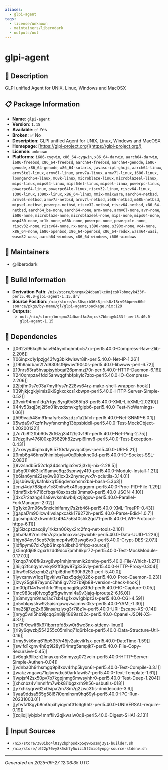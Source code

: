 ```yaml
---
aliases:
  - glpi-agent
tags:
  - license/unknown
  - maintainers/liberodark
  - outputs/out
---
```


# glpi-agent

## 📝 Description

GLPI unified Agent for UNIX, Linux, Windows and MacOSX

## 📋 Package Information

- **Name**: `glpi-agent`
- **Version**: `1.15`
- **Available**: ✅ Yes
- **Broken**: ✅ No
- **Description**: GLPI unified Agent for UNIX, Linux, Windows and MacOSX
- **Homepage**: [https://glpi-project.org/](https://glpi-project.org/)
- **License**: `unknown`
- **Platforms**: `i686-cygwin`, `x86_64-cygwin`, `x86_64-darwin`, `aarch64-darwin`, `i686-freebsd`, `x86_64-freebsd`, `aarch64-freebsd`, `aarch64-genode`, `i686-genode`, `x86_64-genode`, `x86_64-solaris`, `javascript-ghcjs`, `aarch64-linux`, `armv5tel-linux`, `armv6l-linux`, `armv7a-linux`, `armv7l-linux`, `i686-linux`, `loongarch64-linux`, `m68k-linux`, `microblaze-linux`, `microblazeel-linux`, `mips-linux`, `mips64-linux`, `mips64el-linux`, `mipsel-linux`, `powerpc-linux`, `powerpc64-linux`, `powerpc64le-linux`, `riscv32-linux`, `riscv64-linux`, `s390-linux`, `s390x-linux`, `x86_64-linux`, `mmix-mmixware`, `aarch64-netbsd`, `armv6l-netbsd`, `armv7a-netbsd`, `armv7l-netbsd`, `i686-netbsd`, `m68k-netbsd`, `mipsel-netbsd`, `powerpc-netbsd`, `riscv32-netbsd`, `riscv64-netbsd`, `x86_64-netbsd`, `aarch64_be-none`, `aarch64-none`, `arm-none`, `armv6l-none`, `avr-none`, `i686-none`, `microblaze-none`, `microblazeel-none`, `mips-none`, `mips64-none`, `msp430-none`, `or1k-none`, `m68k-none`, `powerpc-none`, `powerpcle-none`, `riscv32-none`, `riscv64-none`, `rx-none`, `s390-none`, `s390x-none`, `vc4-none`, `x86_64-none`, `i686-openbsd`, `x86_64-openbsd`, `x86_64-redox`, `wasm64-wasi`, `wasm32-wasi`, `aarch64-windows`, `x86_64-windows`, `i686-windows`
## 👥 Maintainers

- @liberodark


## 🔧 Build Information

- **Derivation Path**: `/nix/store/bnrgmx24dbanlkc8mjcsk7bbnqyk433f-perl5.40.0-glpi-agent-1.15.drv`
- **Source Position**: `/nix/store/ns30sqxb36k8jrds8z18rv96bpnwc60d-source/pkgs/by-name/gl/glpi-agent/package.nix:129`
- **Outputs**:
  - `out`:  `/nix/store/bnrgmx24dbanlkc8mjcsk7bbnqyk433f-perl5.40.0-glpi-agent-1.15`

## 🔗 Dependencies

- [[062zi96kql9i5aiv945ynihqhmbc57xc-perl5.40.0-Compress-Raw-Zlib-2.206]]
- [[06inpxx1y1pzjg43fvg3biklwiswr8ih-perl5.40.0-Net-IP-1.26]]
- [[19h9aidban2f7d930fsf9jiwiwf90s0s-perl5.40.0-libwww-perl-6.72]]
- [[19nrs53ra5hvapjsybbqaf26pmmzj70r-perl5.40.0-HTTP-Daemon-6.16]]
- [[240qmpza4fdcl5anwqgfnbfpkylc7zbx-perl5.40.0-IO-Compress-2.206]]
- [[2jbjfm0s7c03a7mylffys7n228vs64rz-make-shell-wrapper-hook]]
- [[39hjkjcgkjylmiz9kl9gkxqkcs1xbwpn-perl5.40.0-HTTP-Server-Simple-0.52]]
- [[3vxir94mn1ldq7rfgyj8yrgl9x365fq8-perl5.40.0-XML-LibXML-2.0210]]
- [[44v53sqj3nj2i5n01kvzdzmvkgfgipb6-perl5.40.0-Test-NoWarnings-1.06]]
- [[599vaj548m91mafyr5c3szdzc1a2kfch-perl5.40.0-Net-SNMP-6.0.1]]
- [[5wda9v7kzfn1wyfsnxmhg13bpsbidxll-perl5.40.0-Test-MockObject-1.20200122]]
- [[7c7bi8f2fbb60v2kf6zg3i4f2hj0v19h-perl5.40.0-Net-Ping-2.75]]
- [[7dzglfw476l00xp95629h82zwpi6lmv8-perl5.40.0-Test-Exception-0.43]]
- [[7xxwyy45phx4y8i57f0s1ayxvqci0jvv-perl5.40.0-URI-5.21]]
- [[9mb6g46hns9himibbyjav0q9bkpknc0d-perl5.40.0-IO-Socket-SSL-2.083]]
- [[9vzsndb5r52c1q344sm1gia2vr3j3xhj-nix-2.28.5]]
- [[a5g0l7nl63ijx19amyc8qz3spnwjy419-perl5.40.0-Module-Install-1.21]]
- [[b6lan6ymi22sy8w981cx3x2nymcyvx7r-pciutils-3.14.0]]
- [[bjsb6wdjykafnkixq156qdvmxhsm2bai-bash-5.3p3]]
- [[cnzi4dy788ipdv1c80nliw5x49sggqnm-perl5.40.0-Proc-PID-File-1.29]]
- [[dmf5ixbrk716cfbqs48sxbsclsi3mms0-perl5.40.0-JSON-4.10]]
- [[dxx7r2azng4i1a9wvksnkwb4jxzj8gxw-perl5.40.0-Parallel-ForkManager-2.02]]
- [[g1ykd9rn96w5nxicinlfamyj7s2rb46i-perl5.40.0-XML-TreePP-0.43]]
- [[gapal7m90ilcw4lvsiapxcakk179272h-perl5.40.0-Parse-Edid-1.0.7]]
- [[gcsmpda2x5wmh0z494756sf0shk2qd71-perl5.40.0-LWP-Protocol-https-6.11]]
- [[gi5izcpszaxq8y1rkkzn00kyx2rc2fnq-net-tools-2.10]]
- [[hba9a82rmir9m7qzxpdmaxvxszjwixb6-perl5.40.0-Data-UUID-1.226]]
- [[hjyn84xv15cp57djqmcp4wl93swg6vx0-perl5.40.0-Crypt-DES-2.07]]
- [[idfipym87clx7gb61nxph3lbsh04f4px-source]]
- [[k5nqfdj68izgxrhzdd9dcx7pmh6kpr72-perl5.40.0-Test-MockModule-0.177.0]]
- [[knqp7h08fk9zvg8wp1mhjnmnmlk2dmby-perl5.40.0-File-Which-1.27]]
- [[l6ijq2fcnqymvvky92ff3gw87g335vly-perl5.40.0-HTTP-Proxy-0.304]]
- [[lhw9cl3zbzmb2zj7fpi8dhxf930h9253-perl-5.40.0]]
- [[lyvxsmvw1qq11gvklws7azx5qdyj026k-perl5.40.0-Proc-Daemon-0.23]]
- [[lzvy25g887aypn07ah8igv72z7b9jb88-version-check-hook]]
- [[m00p114v1wch1rkr19cpgnagj6gy3f9d-perl5.40.0-IO-Capture-0.05]]
- [[mc983csj0fvcg5gf5gwhvmi4a9v3jajq-iproute2-6.16.0]]
- [[n3mnyqm9naq1ac7sb4sg1xxw1gblpz3s-perl5.40.0-CGI-4.59]]
- [[n5vbkpys5w9z5aisrqawqvsajmnvi0ks-perl5.40.0-YAML-1.30]]
- [[na25jj7zg2x63linsahzlyxg3r7i8z1v-perl5.40.0-URI-Escape-XS-0.14]]
- [[nryg5vsl5hb9ijcqq3n8jij4869sz62c-perl5.40.0-Cpanel-JSON-XS-4.37]]
- [[p76r0cwlf6k97ibprrpfd8xw0r8wc3nx-stdenv-linux]]
- [[rl9y6qwzbj554255c05mihq71q6rb1cs-perl5.40.0-Data-Structure-Util-0.16]]
- [[rmy5vk6mq615p5357r45jv2aicvik1sx-perl5.40.0-DateTime-1.59]]
- [[swlfd1kgnv4h8q9i28yf04mrg5ampjk7-perl5.40.0-File-Copy-Recursive-0.45]]
- [[v6qgk9llbzh2lmayxqn3mmyzg072vcin-perl5.40.0-HTTP-Server-Simple-Authen-0.04]]
- [[vdnba0h9rhsmgq9pifxxv4rhp5kyxn6r-perl5.40.0-Test-Compile-3.3.1]]
- [[wakzvngavq71gljvrwdxj50arkfawi57-perl5.40.0-Text-Template-1.61]]
- [[wpjsf42sx50pv7p7kgpjnmg6mwsyhhr0-perl5.40.0-Test-Deep-1.204]]
- [[xhxnbz4v1nnnlfm7wbk8i1bgzxrh9h56-usbutils-018]]
- [[y7xhkyqrw62x0sipa2m78m7g2zwc31is-dmidecode-3.6]]
- [[yaa9ddsa565g58l67i0qmlhxm9hq69yl-perl5.40.0-IPC-Run-20231003.0]]
- [[yfwfa18gyb8m0qxihyiqymf31s6g9hlz-perl5.40.0-UNIVERSAL-require-0.19]]
- [[zqiiqljlybjxb4mnffiiv2qjkwsiw0q8-perl5.40.0-Digest-SHA1-2.13]]

## 📁 Input Sources

- `/nix/store/380ibq4l01y2bphpsdxp5q9w5szmj3y1-builder.sh`
- `/nix/store/l622p70vy8k5sh7y5wizi5f2mic6ynpg-source-stdenv.sh`

---
*Generated on 2025-09-27 12:06:35 UTC*
